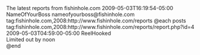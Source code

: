 ---
---
<?xml version='1.0' encoding='iso-8859-1' ?>
<feed xml:lang="en-US" xmlns="http://www.w3.org/2005/Atom">
 <title>Fishing Reports</title>
 <subtitle>The latest reports from fishinhole.com</subtitle>
 <link href="http://www.fishinhole.com/reports" rel="self"/>
 <updated>2009-05-03T16:19:54-05:00</updated>
 <author>
  <name>NameOfYourBoss</name>
  <email>nameofyourboss@fishinhole.com</email>
 </author>
 <id>tag:fishinhole.com,2008:http://www.fishinhole.com/reports</id>
@each posts
 <entry>
  <title>Speckled Trout In Old River</title>
  <link type='text/html' href='http://www.fishinhole.com/reports/report.php?id=4'/>
  <id>tag:fishinhole.com,2008:http://www.fishinhole.com/reports/report.php?id=4</id>
  <updated>2009-05-03T04:59:00-05:00</updated>
  <author>
   <name>ReelHooked</name>
  </author>
  <summary>Limited out by noon</summary>
 </entry>
@end
</feed>
